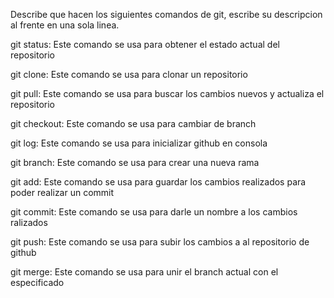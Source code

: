 Describe que hacen los siguientes comandos de git, escribe su descripcion al frente en una sola linea.

git status: Este comando se usa para obtener el estado actual del repositorio

git clone: Este comando se usa para clonar un repositorio

git pull: Este comando se usa para buscar los cambios nuevos y actualiza el repositorio 

git checkout: Este comando se usa para cambiar de branch

git log: Este comando se usa para inicializar github en consola

git branch: Este comando se usa para crear una nueva rama

git add: Este comando se usa para guardar los cambios realizados para poder realizar un commit
 
git commit: Este comando se usa para darle un nombre a los cambios ralizados

git push: Este comando se usa para subir los cambios a al repositorio de github

git merge: Este comando se usa para unir el branch actual con el especificado

